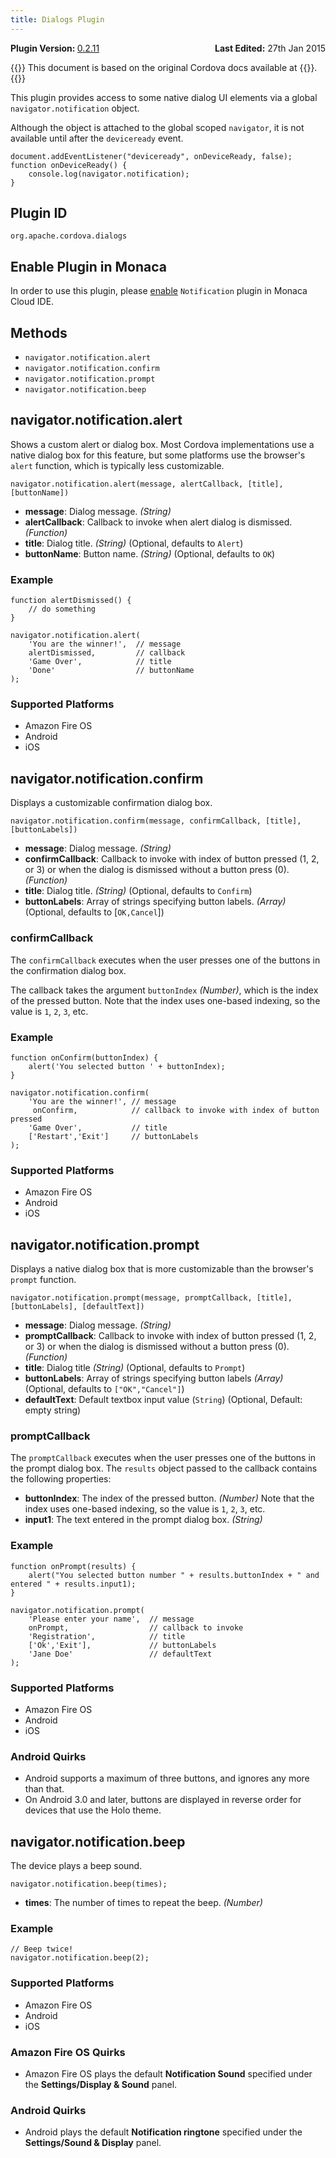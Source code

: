 ```yaml
---
title: Dialogs Plugin
---
```


<div>
  <div  style="float: left;" align="left"><b>Plugin Version: </b><a href="https://github.com/apache/cordova-plugin-dialogs/blob/master/RELEASENOTES.md#0211-dec-02-2014">0.2.11</a></div>   
  <div align="right" style="float: right;"><b>Last Edited:</b> 27th Jan 2015</div>
  <br/>
</div>

{{<note>}}
This document is based on the original Cordova docs available at {{<link title="Cordova Docs" href="https://github.com/apache/cordova-plugin-dialogs">}}.
{{</note>}}

This plugin provides access to some native dialog UI elements via a
global `navigator.notification` object.

Although the object is attached to the global scoped `navigator`, it is
not available until after the `deviceready` event.

    document.addEventListener("deviceready", onDeviceReady, false);
    function onDeviceReady() {
        console.log(navigator.notification);
    }

Plugin ID
---------

    org.apache.cordova.dialogs

Enable Plugin in Monaca
-----------------------

In order to use this plugin, please [enable](/en/monaca_ide/manual/dependencies/cordova_plugin/#add-plugins)
`Notification` plugin in Monaca Cloud IDE.

Methods
-------

-   `navigator.notification.alert`
-   `navigator.notification.confirm`
-   `navigator.notification.prompt`
-   `navigator.notification.beep`

navigator.notification.alert
----------------------------

Shows a custom alert or dialog box. Most Cordova implementations use a
native dialog box for this feature, but some platforms use the browser's
`alert` function, which is typically less customizable.

    navigator.notification.alert(message, alertCallback, [title], [buttonName])

-   **message**: Dialog message. *(String)*
-   **alertCallback**: Callback to invoke when alert dialog is
    dismissed. *(Function)*
-   **title**: Dialog title. *(String)* (Optional, defaults to `Alert`)
-   **buttonName**: Button name. *(String)* (Optional, defaults to `OK`)

### Example

    function alertDismissed() {
        // do something
    }

    navigator.notification.alert(
        'You are the winner!',  // message
        alertDismissed,         // callback
        'Game Over',            // title
        'Done'                  // buttonName
    );

### Supported Platforms

-   Amazon Fire OS
-   Android
-   iOS

navigator.notification.confirm
------------------------------

Displays a customizable confirmation dialog box.

    navigator.notification.confirm(message, confirmCallback, [title], [buttonLabels])

-   **message**: Dialog message. *(String)*
-   **confirmCallback**: Callback to invoke with index of button pressed
    (1, 2, or 3) or when the dialog is dismissed without a button press
    (0). *(Function)*
-   **title**: Dialog title. *(String)* (Optional, defaults to
    `Confirm`)
-   **buttonLabels**: Array of strings specifying button labels.
    *(Array)* (Optional, defaults to \[`OK,Cancel`\])

### confirmCallback

The `confirmCallback` executes when the user presses one of the buttons
in the confirmation dialog box.

The callback takes the argument `buttonIndex` *(Number)*, which is the
index of the pressed button. Note that the index uses one-based
indexing, so the value is `1`, `2`, `3`, etc.

### Example

    function onConfirm(buttonIndex) {
        alert('You selected button ' + buttonIndex);
    }

    navigator.notification.confirm(
        'You are the winner!', // message
         onConfirm,            // callback to invoke with index of button pressed
        'Game Over',           // title
        ['Restart','Exit']     // buttonLabels
    );

### Supported Platforms

-   Amazon Fire OS
-   Android
-   iOS

navigator.notification.prompt
-----------------------------

Displays a native dialog box that is more customizable than the
browser's `prompt` function.

    navigator.notification.prompt(message, promptCallback, [title], [buttonLabels], [defaultText])

-   **message**: Dialog message. *(String)*
-   **promptCallback**: Callback to invoke with index of button pressed
    (1, 2, or 3) or when the dialog is dismissed without a button press
    (0). *(Function)*
-   **title**: Dialog title *(String)* (Optional, defaults to `Prompt`)
-   **buttonLabels**: Array of strings specifying button labels
    *(Array)* (Optional, defaults to `["OK","Cancel"]`)
-   **defaultText**: Default textbox input value (`String`) (Optional,
    Default: empty string)

### promptCallback

The `promptCallback` executes when the user presses one of the buttons
in the prompt dialog box. The `results` object passed to the callback
contains the following properties:

-   **buttonIndex**: The index of the pressed button. *(Number)* Note
    that the index uses one-based indexing, so the value is `1`, `2`,
    `3`, etc.
-   **input1**: The text entered in the prompt dialog box. *(String)*

### Example

    function onPrompt(results) {
        alert("You selected button number " + results.buttonIndex + " and entered " + results.input1);
    }

    navigator.notification.prompt(
        'Please enter your name',  // message
        onPrompt,                  // callback to invoke
        'Registration',            // title
        ['Ok','Exit'],             // buttonLabels
        'Jane Doe'                 // defaultText
    );

### Supported Platforms

-   Amazon Fire OS
-   Android
-   iOS

### Android Quirks

-   Android supports a maximum of three buttons, and ignores any more
    than that.
-   On Android 3.0 and later, buttons are displayed in reverse order for
    devices that use the Holo theme.

navigator.notification.beep
---------------------------

The device plays a beep sound.

    navigator.notification.beep(times);

-   **times**: The number of times to repeat the beep. *(Number)*

### Example

    // Beep twice!
    navigator.notification.beep(2);

### Supported Platforms

-   Amazon Fire OS
-   Android
-   iOS

### Amazon Fire OS Quirks

-   Amazon Fire OS plays the default **Notification Sound** specified
    under the **Settings/Display & Sound** panel.

### Android Quirks

-   Android plays the default **Notification ringtone** specified under
    the **Settings/Sound & Display** panel.

